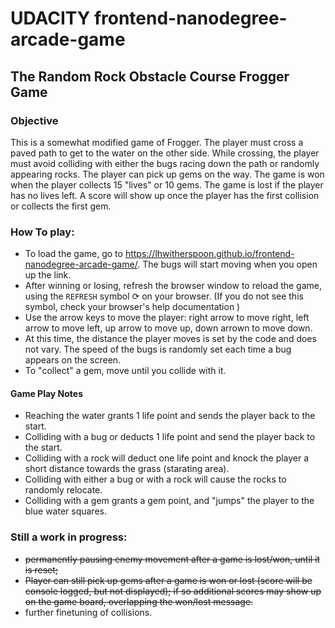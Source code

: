 # UDACITY frontend-nanodegree-arcade-game
## The Random Rock Obstacle Course Frogger Game
### Objective

This is a somewhat modified game of Frogger. The player must cross a paved path to get to the water on the other side. While crossing, the player must avoid colliding with either the bugs racing down the path or randomly appearing rocks. The player can pick up gems on the way. The game is won when the player collects 15 "lives" or 10 gems. The game is lost if the player has no lives left. A score will show up once the player has the first collision or collects the first gem.

### How To play: 

* To load the game, go to https://lhwitherspoon.github.io/frontend-nanodegree-arcade-game/. The bugs will start moving when you open up the link.
* After winning or losing, refresh the browser window to reload the game, using the `REFRESH` symbol &#10227; on your browser. (If you do not see this symbol, check your browser's help documentation )
* Use the arrow keys to move the player: right arrow to move right, left arrow to move left, up arrow to move up, down arrown to move down.
* At this time, the distance the player moves is set by the code and does not vary. The speed of the bugs is randomly set each time a bug appears on the screen.
* To "collect" a gem, move until you collide with it.

#### Game Play Notes

* Reaching the water grants 1 life point and sends the player back to the start.
* Colliding with a bug or deducts 1 life point and send the player back to the start. 
* Colliding with a rock will deduct one life point and knock the player a short distance towards the grass (starating area). 
* Colliding with either a bug or with a rock will cause the rocks to randomly relocate.
* Colliding with a gem grants a gem point, and "jumps" the player to the blue water squares. 

### Still a work in progress:

* ~~permanently pausing enemy movement after a game is lost/won, until it is reset;~~
* ~~Player can still pick up gems after a game is won or lost (score will be console logged, but not displayed); if so additional scores may show up on the game board, overlapping the won/lost message.~~
* further finetuning of collisions.


